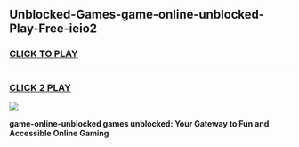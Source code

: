 
## Unblocked-Games-game-online-unblocked-Play-Free-ieio2
<h3>
<a href="https://premium76.site?title=game-online-unblocked&ref=21A">CLICK TO PLAY</a></h3>
<hr>

<h3>
<a href="https://premium76.site?title=game-online-unblocked&ref=21A">CLICK 2 PLAY</a>
  
</h3>

<a href="https://premium76.site?title=game-online-unblocked&ref=21A"><img src="https://clearcache.store/games.png"></a>


**game-online-unblocked games unblocked: Your Gateway to Fun and Accessible Online Gaming**
